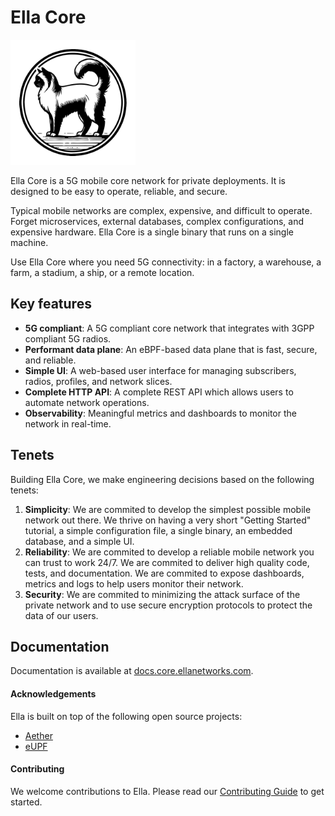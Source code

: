 # Ella Core

<img src="docs/images/logo.png" alt="alt text" width="200"/>

Ella Core is a 5G mobile core network for private deployments. It is designed to be easy to operate, reliable, and secure.

Typical mobile networks are complex, expensive, and difficult to operate. Forget microservices, external databases, complex configurations, and expensive hardware. Ella Core is a single binary that runs on a single machine.

Use Ella Core where you need 5G connectivity: in a factory, a warehouse, a farm, a stadium, a ship, or a remote location.

## Key features

* **5G compliant**: A 5G compliant core network  that integrates with 3GPP compliant 5G radios.
* **Performant data plane**: An eBPF-based data plane that is fast, secure, and reliable.
* **Simple UI**: A web-based user interface for managing subscribers, radios, profiles, and network slices.
* **Complete HTTP API**: A complete REST API which allows users to automate network operations.
* **Observability**: Meaningful metrics and dashboards to monitor the network in real-time.

## Tenets

Building Ella Core, we make engineering decisions based on the following tenets:
1. **Simplicity**: We are commited to develop the simplest possible mobile network out there. We thrive on having a very short "Getting Started" tutorial, a simple configuration file, a single binary, an embedded database, and a simple UI.
2. **Reliability**: We are commited to develop a reliable mobile network you can trust to work 24/7. We are commited to deliver high quality code, tests, and documentation. We are commited to expose dashboards, metrics and logs to help users monitor their network.
3. **Security**: We are commited to minimizing the attack surface of the private network and to use secure encryption protocols to protect the data of our users.

## Documentation

Documentation is available at [docs.core.ellanetworks.com](https://docs.core.ellanetworks.com).

#### Acknowledgements

Ella is built on top of the following open source projects:
- [Aether](https://aetherproject.org/)
- [eUPF](https://github.com/edgecomllc/eupf)

#### Contributing

We welcome contributions to Ella. Please read our [Contributing Guide](CONTRIBUTING.md) to get started.
